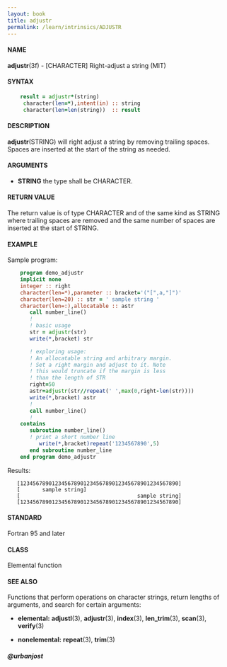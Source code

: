 ```yaml
---
layout: book
title: adjustr
permalink: /learn/intrinsics/ADJUSTR
---
```

#### NAME

__adjustr__(3f) - \[CHARACTER\] Right-adjust a string
(MIT)

#### SYNTAX

```fortran
    result = adjustr*(string)
     character(len=*),intent(in) :: string
     character(len=len(string))  :: result
```

#### DESCRIPTION

__adjustr__(STRING) will right adjust a string by removing trailing
spaces. Spaces are inserted at the start of the string as needed.

#### ARGUMENTS

  - __STRING__
    the type shall be CHARACTER.

#### RETURN VALUE

The return value is of type CHARACTER and of the same kind as STRING
where trailing spaces are removed and the same number of spaces are
inserted at the start of STRING.

#### EXAMPLE

Sample program:

```fortran
    program demo_adjustr
    implicit none
    integer :: right
    character(len=*),parameter :: bracket='("[",a,"]")'
    character(len=20) :: str = ' sample string '
    character(len=:),allocatable :: astr
       call number_line()
       !
       ! basic usage
       str = adjustr(str)
       write(*,bracket) str

       ! exploring usage:
       ! An allocatable string and arbitrary margin.
       ! Set a right margin and adjust to it. Note
       ! this would truncate if the margin is less
       ! than the length of STR
       right=50
       astr=adjustr(str//repeat(' ',max(0,right-len(str))))
       write(*,bracket) astr
       !
       call number_line()
       !
    contains
       subroutine number_line()
       ! print a short number line
          write(*,bracket)repeat('1234567890',5)
       end subroutine number_line
    end program demo_adjustr
```

Results:

```
   [12345678901234567890123456789012345678901234567890]
   [       sample string]
   [                                     sample string]
   [12345678901234567890123456789012345678901234567890]
```

#### STANDARD

Fortran 95 and later

#### CLASS

Elemental function

#### SEE ALSO

Functions that perform operations on character strings, return lengths
of arguments, and search for certain arguments:

  - __elemental:__
    __adjustl__(3), __adjustr__(3), __index__(3), __len\_trim__(3),
    __scan__(3), __verify__(3)

  - __nonelemental:__
    __repeat__(3), __trim__(3)

##### @urbanjost

